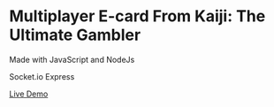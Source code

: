 # Multiplayer E-card From Kaiji: The Ultimate Gambler

Made with JavaScript and NodeJs

Socket.io
Express

[Live Demo](https://zawazawa.herokuapp.com/)  
